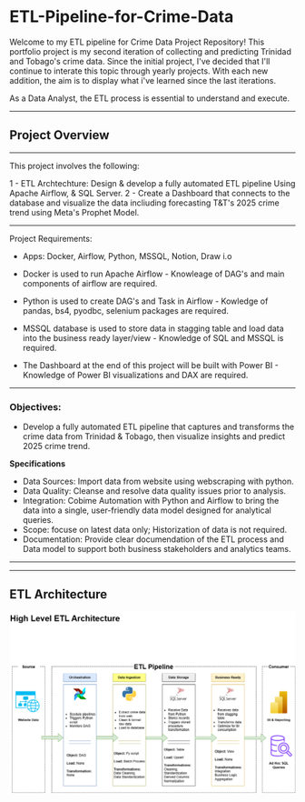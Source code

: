 # ETL-Pipeline-for-Crime-Data

Welcome to my ETL pipeline for Crime Data Project Repository!
This portfolio project is my second iteration of collecting and predicting Trinidad and Tobago's crime data. 
Since the initial project, I've decided that I'll continue to interate this topic through yearly projects. With each new addition, the aim is to display what i've learned since the last iterations.

As a Data Analyst, the ETL process is essential to understand and execute. 

-----

## Project Overview 
-----

This project involves the following: 

1 - ETL Archtechture: Design & develop a fully automated ETL pipeline Using Apache Airflow, & SQL Server.
2 - Create a Dashboard that connects to the database and visualize the data incliuding forecasting T&T's 2025 crime trend using Meta's Prophet Model.

-----
Project Requirements: 

- Apps: Docker, Airflow, Python, MSSQL, Notion, Draw i.o

- Docker is used to run Apache Airflow - Knowleage of DAG's and main components of airflow are required.

- Python is used to create DAG's and Task in Airflow - Kowledge of pandas, bs4, pyodbc, selenium packages are required.

- MSSQL database is used to store data in stagging table and load data into the business ready layer/view - Knowledge of SQL and MSSQL is required.

- The Dashboard at the end of this project will be built with Power BI - Knowledge of Power BI visualizations and DAX are required.

------

### Objectives: 

- Develop a fully automated ETL pipeline that captures and transforms the crime data from Trinidad & Tobago, then visualize insights and predict 2025 crime trend.

**Specifications**

- Data Sources: Import data from website using webscraping with python.
- Data Quality: Cleanse and resolve data quality issues prior to analysis.
- Integration: Cobime Automation with Python and Airflow to bring the data into a single, user-friendly data model designed for analytical queries.
- Scope: focuse on latest data only; Historization of data is not required.
- Documentation: Provide clear documendation of the ETL process and Data model to support both business stakeholders and analytics teams.

------- 



*******

## ETL Architecture 

![Alt text](https://raw.githubusercontent.com/Jessiah13/ETL-Pipeline-for-Crime-Data/refs/heads/main/docs/images/High%20Level%20ETL%20Architecture.png)


